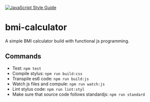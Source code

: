 [![JavaScript Style Guide](https://img.shields.io/badge/code%20style-standard-brightgreen.svg)](http://standardjs.com/)

# bmi-calculator
A simple BMI calculator build with functional js programming.

## Commands

- Test: `npm test`
- Compile stylus: `npm run build:css`
- Transpile es6 code: `npm run build:js`
- Watch js files and compule: `npm run watch:js`
- Lint stylus code: `npm run lint:styl`
- Make sure that source code follows standardjs: `npm run standard`
